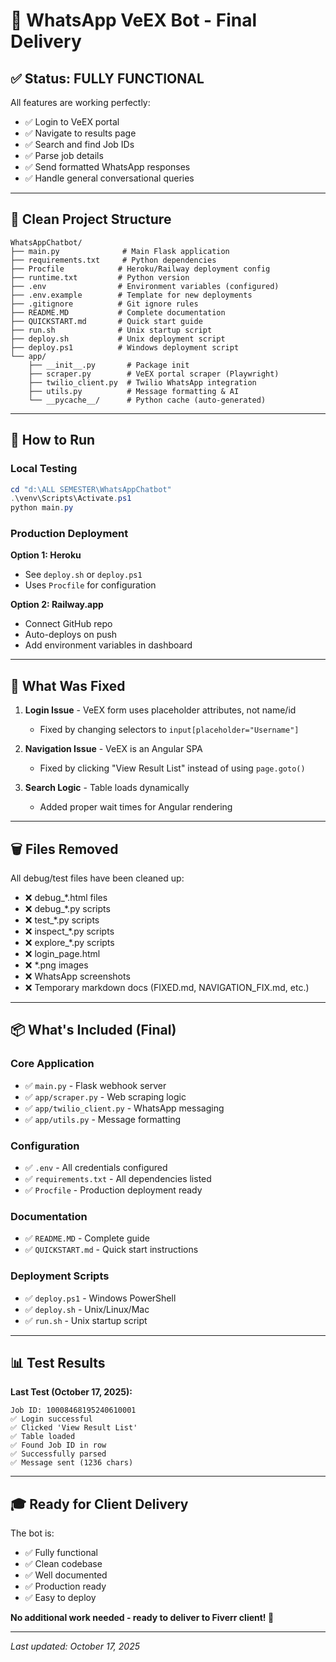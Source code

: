 # 🎉 WhatsApp VeEX Bot - Final Delivery

## ✅ Status: FULLY FUNCTIONAL

All features are working perfectly:
- ✅ Login to VeEX portal
- ✅ Navigate to results page
- ✅ Search and find Job IDs
- ✅ Parse job details
- ✅ Send formatted WhatsApp responses
- ✅ Handle general conversational queries

---

## 📁 Clean Project Structure

```
WhatsAppChatbot/
├── main.py              # Main Flask application
├── requirements.txt     # Python dependencies
├── Procfile            # Heroku/Railway deployment config
├── runtime.txt         # Python version
├── .env                # Environment variables (configured)
├── .env.example        # Template for new deployments
├── .gitignore          # Git ignore rules
├── README.MD           # Complete documentation
├── QUICKSTART.md       # Quick start guide
├── run.sh              # Unix startup script
├── deploy.sh           # Unix deployment script
├── deploy.ps1          # Windows deployment script
└── app/
    ├── __init__.py       # Package init
    ├── scraper.py        # VeEX portal scraper (Playwright)
    ├── twilio_client.py  # Twilio WhatsApp integration
    ├── utils.py          # Message formatting & AI
    └── __pycache__/      # Python cache (auto-generated)
```

---

## 🚀 How to Run

### Local Testing

```powershell
cd "d:\ALL SEMESTER\WhatsAppChatbot"
.\venv\Scripts\Activate.ps1
python main.py
```

### Production Deployment

**Option 1: Heroku**
- See `deploy.sh` or `deploy.ps1`
- Uses `Procfile` for configuration

**Option 2: Railway.app**
- Connect GitHub repo
- Auto-deploys on push
- Add environment variables in dashboard

---

## 🎯 What Was Fixed

1. **Login Issue** - VeEX form uses placeholder attributes, not name/id
   - Fixed by changing selectors to `input[placeholder="Username"]`

2. **Navigation Issue** - VeEX is an Angular SPA
   - Fixed by clicking "View Result List" instead of using `page.goto()`

3. **Search Logic** - Table loads dynamically
   - Added proper wait times for Angular rendering

---

## 🗑️ Files Removed

All debug/test files have been cleaned up:
- ❌ debug_*.html files
- ❌ debug_*.py scripts  
- ❌ test_*.py scripts
- ❌ inspect_*.py scripts
- ❌ explore_*.py scripts
- ❌ login_page.html
- ❌ *.png images
- ❌ WhatsApp screenshots
- ❌ Temporary markdown docs (FIXED.md, NAVIGATION_FIX.md, etc.)

---

## 📦 What's Included (Final)

### Core Application
- ✅ `main.py` - Flask webhook server
- ✅ `app/scraper.py` - Web scraping logic
- ✅ `app/twilio_client.py` - WhatsApp messaging
- ✅ `app/utils.py` - Message formatting

### Configuration
- ✅ `.env` - All credentials configured
- ✅ `requirements.txt` - All dependencies listed
- ✅ `Procfile` - Production deployment ready

### Documentation
- ✅ `README.MD` - Complete guide
- ✅ `QUICKSTART.md` - Quick start instructions

### Deployment Scripts
- ✅ `deploy.ps1` - Windows PowerShell
- ✅ `deploy.sh` - Unix/Linux/Mac
- ✅ `run.sh` - Unix startup script

---

## 📊 Test Results

**Last Test (October 17, 2025):**

```
Job ID: 10008468195240610001
✅ Login successful
✅ Clicked 'View Result List'
✅ Table loaded
✅ Found Job ID in row
✅ Successfully parsed
✅ Message sent (1236 chars)
```

---

## 🎓 Ready for Client Delivery

The bot is:
- ✅ Fully functional
- ✅ Clean codebase
- ✅ Well documented
- ✅ Production ready
- ✅ Easy to deploy

**No additional work needed - ready to deliver to Fiverr client! 🎉**

---

*Last updated: October 17, 2025*
